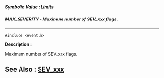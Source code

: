 ##### Symbolic Value : Limits
##### MAX_SEVERITY - Maximum number of SEV_xxx flags.
---
```
#include <event.h>
```
**Description :**

Maximum number of SEV_xxx flags.

**See Also :**
[SEV_xxx](/domino-c-api-docs/reference/Symb/SEV_xxx)
---
